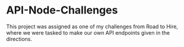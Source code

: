 # API-Node-Challenges
This project was assigned as one of my challenges from Road to Hire, where we were tasked to make our own API endpoints given in the directions.
